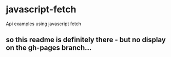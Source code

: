 # javascript-fetch
Api examples using javascript fetch

## so this readme is definitely there - but no display on the gh-pages branch...

